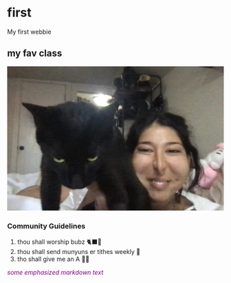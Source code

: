 # first
My first webbie

## my fav class
![alt text](pic.jpg)

### Community Guidelines
1. thou shall worship bubz 🐈‍⬛🌙
2. thou shall send munyuns er tithes weekly  💼
3. tho shall give me an A 💯🥇

<span style="color:purple"> *some emphasized markdown text*</span>
